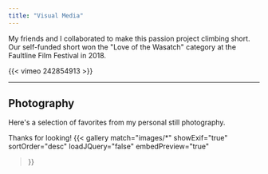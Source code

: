 ```yaml
---
title: "Visual Media"
---
```


My friends and I collaborated to make this passion project climbing short. Our self-funded short won the "Love of the Wasatch" category at the Faultline Film Festival in 2018.

{{< vimeo 242854913 >}}

---
## Photography

Here's a selection of favorites from my personal still photography.


Thanks for looking!
{{< gallery
    match="images/*"
    showExif="true"
    sortOrder="desc"
    loadJQuery="false"
    embedPreview="true"
>}}
